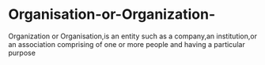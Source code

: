 # Organisation-or-Organization-
Organization or Organisation,is an entity such as a company,an institution,or an association comprising of one or more people and having a particular purpose 
